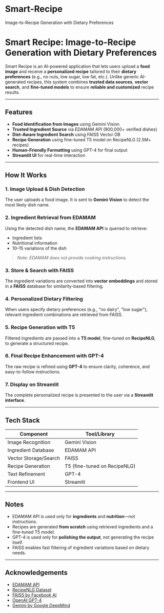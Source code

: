 # Smart-Recipe
Image-to-Recipe Generation with Dietary Preferences
# Smart Recipe: Image-to-Recipe Generation with Dietary Preferences

Smart Recipe is an AI-powered application that lets users upload a **food image** and receive a **personalized recipe** tailored to their **dietary preferences** (e.g., no nuts, low sugar, low fat, etc.). Unlike generic AI-generated recipes, this system combines **trusted data sources**, **vector search**, and **fine-tuned models** to ensure **reliable and customized** recipe results.

---

## Features

* **Food Identification from Images** using Gemini Vision
* **Trusted Ingredient Source** via EDAMAM API (900,000+ verified dishes)
* **Diet-Aware Ingredient Search** using FAISS Vector DB
* **Recipe Generation** using fine-tuned T5 model on RecipeNLG (2.5M+ recipes)
* **Human-Friendly Formatting** using GPT-4 for final output
* **Streamlit UI** for real-time interaction

---

## How It Works

### 1. Image Upload & Dish Detection

The user uploads a food image. It is sent to **Gemini Vision** to detect the most likely dish name.

### 2. Ingredient Retrieval from EDAMAM

Using the detected dish name, the **EDAMAM API** is queried to retrieve:

* Ingredient lists
* Nutritional information
* 10–15 variations of the dish

> *Note: EDAMAM does not provide cooking instructions.*

### 3. Store & Search with FAISS

The ingredient variations are converted into **vector embeddings** and stored in a **FAISS** database for similarity-based filtering.

### 4. Personalized Dietary Filtering

When users specify dietary preferences (e.g., "no dairy", "low sugar"), relevant ingredient combinations are retrieved from FAISS.

### 5. Recipe Generation with T5

Filtered ingredients are passed into a **T5 model**, fine-tuned on **RecipeNLG**, to generate a structured recipe.

### 6. Final Recipe Enhancement with GPT-4

The raw recipe is refined using **GPT-4** to ensure clarity, coherence, and easy-to-follow instructions.

### 7. Display on Streamlit

The complete personalized recipe is presented to the user via a **Streamlit interface**.

---

## Tech Stack

| Component             | Tool/Library                 |
| --------------------- | ---------------------------- |
| Image Recognition     | Gemini Vision                |
| Ingredient Database   | EDAMAM API                   |
| Vector Storage/Search | FAISS                        |
| Recipe Generation     | T5 (fine-tuned on RecipeNLG) |
| Text Refinement       | GPT-4                        |
| Frontend UI           | Streamlit                    |

---

## Notes

* EDAMAM API is used only for **ingredients** and **nutrition**—not instructions.
* Recipes are generated **from scratch** using retrieved ingredients and a fine-tuned T5 model.
* GPT-4 is used only for **polishing the output**, not generating the recipe itself.
* FAISS enables fast filtering of ingredient variations based on dietary needs.

---

## Acknowledgements

* [EDAMAM API](https://developer.edamam.com/)
* [RecipeNLG Dataset](https://recipenlg.cs.put.poznan.pl/)
* [FAISS by Facebook AI](https://github.com/facebookresearch/faiss)
* [OpenAI GPT-4](https://platform.openai.com/)
* [Gemini by Google DeepMind](https://deepmind.google/technologies/gemini)
